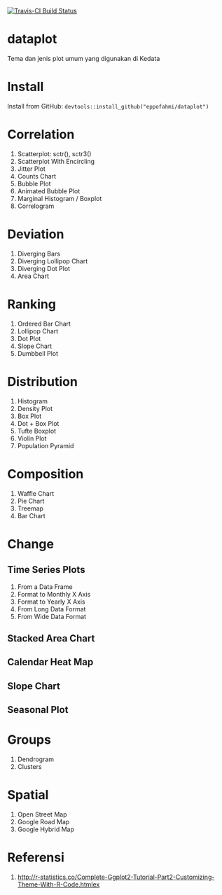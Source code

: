 [![Travis-CI Build Status](https://travis-ci.org/eppofahmi/keData.svg?branch=master)](https://travis-ci.org/eppofahmi/dataplot)

# dataplot

Tema dan jenis plot umum yang digunakan di Kedata

# Install 
Install from GitHub: `devtools::install_github("eppofahmi/dataplot")`

# Correlation

1. Scatterplot: sctr(), sctr3()
2. Scatterplot With Encircling
3. Jitter Plot
4. Counts Chart
5. Bubble Plot
6. Animated Bubble Plot
7. Marginal Histogram / Boxplot
8. Correlogram

# Deviation

1. Diverging Bars
2. Diverging Lollipop Chart
3. Diverging Dot Plot
4. Area Chart

# Ranking

1. Ordered Bar Chart
2. Lollipop Chart
3. Dot Plot
4. Slope Chart
5. Dumbbell Plot

# Distribution

1. Histogram
2. Density Plot
3. Box Plot
4. Dot + Box Plot
5. Tufte Boxplot
6. Violin Plot
7. Population Pyramid

# Composition

1. Waffle Chart
2. Pie Chart
3. Treemap
4. Bar Chart

# Change
## Time Series Plots

1. From a Data Frame
2. Format to Monthly X Axis
3. Format to Yearly X Axis
4. From Long Data Format
5. From Wide Data Format

## Stacked Area Chart
## Calendar Heat Map
## Slope Chart
## Seasonal Plot

# Groups

1. Dendrogram
2. Clusters

# Spatial

1. Open Street Map
2. Google Road Map
3. Google Hybrid Map

# Referensi 

1. http://r-statistics.co/Complete-Ggplot2-Tutorial-Part2-Customizing-Theme-With-R-Code.htmlex
